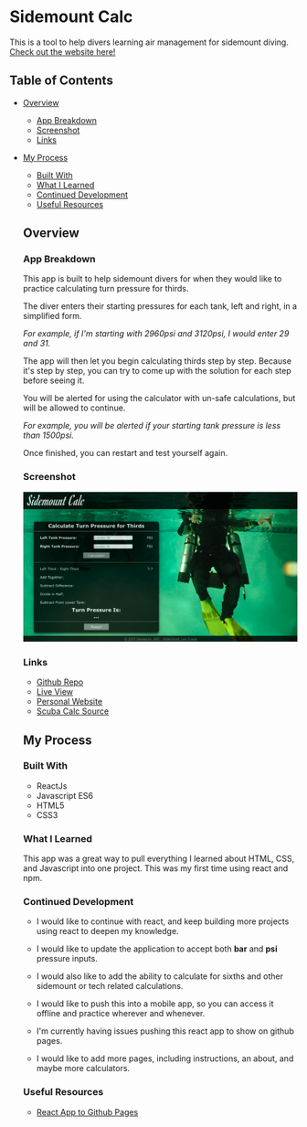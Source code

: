 # Sidemount Calc

This is a tool to help divers learning air management for sidemount diving. [Check out the website here!](https://www.sidemountcalc.com)

## Table of Contents

- [Overview](#overview)
    - [App Breakdown](#app-breakdown)
    - [Screenshot](#screenshot)
    - [Links](#links)
- [My Process](#my-process)
    - [Built With](#built-with)
    - [What I Learned](#what-i-learned)
    - [Continued Development](#continued-development)
    - [Useful Resources](#useful-resources)

    ## Overview

    ### App Breakdown

    This app is built to help sidemount divers for when they would like to practice calculating turn pressure for thirds.

    The diver enters their starting pressures for each tank, left and right, in a simplified form. 

    *For example, if I'm starting with 2960psi and 3120psi, I would enter 29 and 31.*

    The app will then let you begin calculating thirds step by step. Because it's step by step, you can try to come up with the solution for each step before seeing it.

    You will be alerted for using the calculator with un-safe calculations, but will be allowed to continue. 

    *For example, you will be alerted if your starting tank pressure is less than 1500psi.*

    Once finished, you can restart and test yourself again. 

    ### Screenshot

    ![screenshot](src/screenshot.png)

    ### Links

    - [Github Repo](https://github.com/JohnMichaelD/Sidemount-Gas-Calculator)
    - [Live View](www.sidemountcalc.com)
    - [Personal Website](https://johnmichaeld.github.io/portfolio/)
    - [Scuba Calc Source](https://www.instagram.com/sfsidemountvan/?utm_medium=copy_link)

    ## My Process

    ### Built With

    - ReactJs
    - Javascript ES6
    - HTML5
    - CSS3

    ### What I Learned

    This app was a great way to pull everything I learned about HTML, CSS, and Javascript into one project. This was my first time using react and npm. 

    ### Continued Development

   - I would like to continue with react, and keep building more projects using react to deepen my knowledge.

    - I would like to update the application to accept both **bar** and **psi** pressure inputs.

    - I would also like to add the ability to calculate for sixths and other sidemount or tech related calculations. 

    - I would like to push this into a mobile app, so you can access it offline and practice wherever and whenever.

    - I'm currently having issues pushing this react app to show on github pages. 

    - I would like to add more pages, including instructions, an about, and maybe more calculators.

    ### Useful Resources
    
    - [React App to Github Pages](https://dev.to/yuribenjamin/how-to-deploy-react-app-in-github-pages-2a1f)